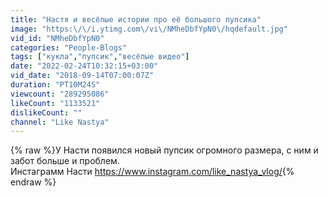 ```yaml
---
title: "Настя и весёлые истории про её большого пупсика"
image: "https:\/\/i.ytimg.com\/vi\/NMheDbfYpN0\/hqdefault.jpg"
vid_id: "NMheDbfYpN0"
categories: "People-Blogs"
tags: ["кукла","пупсик","весёлые видео"]
date: "2022-02-24T10:32:15+03:00"
vid_date: "2018-09-14T07:00:07Z"
duration: "PT10M24S"
viewcount: "289295086"
likeCount: "1133521"
dislikeCount: ""
channel: "Like Nastya"
---
```

{% raw %}У Насти появился новый пупсик огромного размера, с ним и забот больше и проблем.<br />Инстаграмм Насти <a rel="nofollow" target="blank" href="https://www.instagram.com/like_nastya_vlog/">https://www.instagram.com/like_nastya_vlog/</a>{% endraw %}
